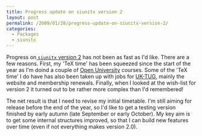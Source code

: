```yaml
---
title: Progress update on siunitx version 2
layout: post
permalink: /2009/01/28/progress-update-on-siunitx-version-2/
categories:
  - Packages
  - siunitx
---
```

Progress on[ `siunitx` version 2](http://siunitx.berlios.de) has not been as fast as I'd like.  There are a few reasons.  First, my 'TeX time' has been squeezed since the start of the year as I'm doind a couple of [Open University](http://www.open.ac.uk) courses.  Some of the 'TeX time' I do have has also been taken up with jobs for [UK-TUG](http://uk.tug.org/), mainly the website and membership renewals.  Finally, when I looked at the wish-list for version 2 it turned out to be rather more complex than I'd remembered!

The net result is that I need to revise my initial timetable.  I'm still aiming for release before the end of the year, so I'd like to get a testing version finished by early autumn (late September or early October). My key aim is to get some internal structures improved, so that I can build new features over time (even if not everything makes version 2.0).
